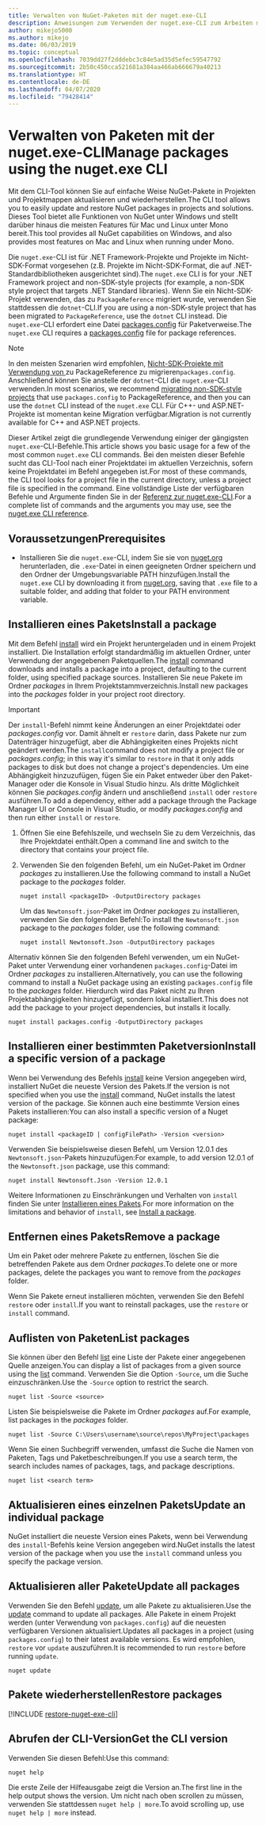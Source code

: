 ```yaml
---
title: Verwalten von NuGet-Paketen mit der nuget.exe-CLI
description: Anweisungen zum Verwenden der nuget.exe-CLI zum Arbeiten mit NuGet-Paketen.
author: mikejo5000
ms.author: mikejo
ms.date: 06/03/2019
ms.topic: conceptual
ms.openlocfilehash: 7039dd27f2dddebc3c84e5ad35d5efec59547792
ms.sourcegitcommit: 2b50c450cca521681a384aa466ab666679a40213
ms.translationtype: HT
ms.contentlocale: de-DE
ms.lasthandoff: 04/07/2020
ms.locfileid: "79428414"
---
```

# <a name="manage-packages-using-the-nugetexe-cli"></a><span data-ttu-id="2b7c5-103">Verwalten von Paketen mit der nuget.exe-CLI</span><span class="sxs-lookup"><span data-stu-id="2b7c5-103">Manage packages using the nuget.exe CLI</span></span>

<span data-ttu-id="2b7c5-104">Mit dem CLI-Tool können Sie auf einfache Weise NuGet-Pakete in Projekten und Projektmappen aktualisieren und wiederherstellen.</span><span class="sxs-lookup"><span data-stu-id="2b7c5-104">The CLI tool allows you to easily update and restore NuGet packages in projects and solutions.</span></span> <span data-ttu-id="2b7c5-105">Dieses Tool bietet alle Funktionen von NuGet unter Windows und stellt darüber hinaus die meisten Features für Mac und Linux unter Mono bereit.</span><span class="sxs-lookup"><span data-stu-id="2b7c5-105">This tool provides all NuGet capabilities on Windows, and also provides most features on Mac and Linux when running under Mono.</span></span>

<span data-ttu-id="2b7c5-106">Die `nuget.exe`-CLI ist für .NET Framework-Projekte und Projekte im Nicht-SDK-Format vorgesehen (z.B. Projekte im Nicht-SDK-Format, die auf .NET-Standardbibliotheken ausgerichtet sind).</span><span class="sxs-lookup"><span data-stu-id="2b7c5-106">The `nuget.exe` CLI is for your .NET Framework project and non-SDK-style projects (for example, a non-SDK style project that targets .NET Standard libraries).</span></span> <span data-ttu-id="2b7c5-107">Wenn Sie ein Nicht-SDK-Projekt verwenden, das zu `PackageReference` migriert wurde, verwenden Sie stattdessen die `dotnet`-CLI.</span><span class="sxs-lookup"><span data-stu-id="2b7c5-107">If you are using a non-SDK-style project that has been migrated to `PackageReference`, use the `dotnet` CLI instead.</span></span> <span data-ttu-id="2b7c5-108">Die `nuget.exe`-CLI erfordert eine Datei [packages.config](../reference/packages-config.md) für Paketverweise.</span><span class="sxs-lookup"><span data-stu-id="2b7c5-108">The `nuget.exe` CLI requires a [packages.config](../reference/packages-config.md) file for package references.</span></span>

> [!NOTE]
> <span data-ttu-id="2b7c5-109">In den meisten Szenarien wird empfohlen, [Nicht-SDK-Projekte mit Verwendung von ](../consume-packages/migrate-packages-config-to-package-reference.md) zu PackageReference zu migrieren`packages.config`. Anschließend können Sie anstelle der `dotnet`-CLI die `nuget.exe`-CLI verwenden.</span><span class="sxs-lookup"><span data-stu-id="2b7c5-109">In most scenarios, we recommend [migrating non-SDK-style projects](../consume-packages/migrate-packages-config-to-package-reference.md) that use `packages.config` to PackageReference, and then you can use the `dotnet` CLI instead of the `nuget.exe` CLI.</span></span> <span data-ttu-id="2b7c5-110">Für C++- und ASP.NET-Projekte ist momentan keine Migration verfügbar.</span><span class="sxs-lookup"><span data-stu-id="2b7c5-110">Migration is not currently available for C++ and ASP.NET projects.</span></span>

<span data-ttu-id="2b7c5-111">Dieser Artikel zeigt die grundlegende Verwendung einiger der gängigsten `nuget.exe`-CLI-Befehle.</span><span class="sxs-lookup"><span data-stu-id="2b7c5-111">This article shows you basic usage for a few of the most common `nuget.exe` CLI commands.</span></span> <span data-ttu-id="2b7c5-112">Bei den meisten dieser Befehle sucht das CLI-Tool nach einer Projektdatei im aktuellen Verzeichnis, sofern keine Projektdatei im Befehl angegeben ist.</span><span class="sxs-lookup"><span data-stu-id="2b7c5-112">For most of these commands, the CLI tool looks for a project file in the current directory, unless a project file is specified in the command.</span></span> <span data-ttu-id="2b7c5-113">Eine vollständige Liste der verfügbaren Befehle und Argumente finden Sie in der [Referenz zur nuget.exe-CLI](../reference/nuget-exe-cli-reference.md).</span><span class="sxs-lookup"><span data-stu-id="2b7c5-113">For a complete list of commands and the arguments you may use, see the [nuget.exe CLI reference](../reference/nuget-exe-cli-reference.md).</span></span>

## <a name="prerequisites"></a><span data-ttu-id="2b7c5-114">Voraussetzungen</span><span class="sxs-lookup"><span data-stu-id="2b7c5-114">Prerequisites</span></span>

- <span data-ttu-id="2b7c5-115">Installieren Sie die `nuget.exe`-CLI, indem Sie sie von [nuget.org](https://dist.nuget.org/win-x86-commandline/latest/nuget.exe) herunterladen, die `.exe`-Datei in einen geeigneten Ordner speichern und den Ordner der Umgebungsvariable PATH hinzufügen.</span><span class="sxs-lookup"><span data-stu-id="2b7c5-115">Install the `nuget.exe` CLI by downloading it from [nuget.org](https://dist.nuget.org/win-x86-commandline/latest/nuget.exe), saving that `.exe` file to a suitable folder, and adding that folder to your PATH environment variable.</span></span>

## <a name="install-a-package"></a><span data-ttu-id="2b7c5-116">Installieren eines Pakets</span><span class="sxs-lookup"><span data-stu-id="2b7c5-116">Install a package</span></span>

<span data-ttu-id="2b7c5-117">Mit dem Befehl [install](../reference/cli-reference/cli-ref-install.md) wird ein Projekt heruntergeladen und in einem Projekt installiert. Die Installation erfolgt standardmäßig im aktuellen Ordner, unter Verwendung der angegebenen Paketquellen.</span><span class="sxs-lookup"><span data-stu-id="2b7c5-117">The [install](../reference/cli-reference/cli-ref-install.md) command downloads and installs a package into a project, defaulting to the current folder, using specified package sources.</span></span> <span data-ttu-id="2b7c5-118">Installieren Sie neue Pakete im Ordner *packages* in Ihrem Projektstammverzeichnis.</span><span class="sxs-lookup"><span data-stu-id="2b7c5-118">Install new packages into the *packages* folder in your project root directory.</span></span>

> [!IMPORTANT]
> <span data-ttu-id="2b7c5-119">Der `install`-Befehl nimmt keine Änderungen an einer Projektdatei oder *packages.config* vor. Damit ähnelt er `restore` darin, dass Pakete nur zum Datenträger hinzugefügt, aber die Abhängigkeiten eines Projekts nicht geändert werden.</span><span class="sxs-lookup"><span data-stu-id="2b7c5-119">The `install`command does not modify a project file or *packages.config*; in this way it's similar to `restore` in that it only adds packages to disk but does not change a project's dependencies.</span></span> <span data-ttu-id="2b7c5-120">Um eine Abhängigkeit hinzuzufügen, fügen Sie ein Paket entweder über den Paket-Manager oder die Konsole in Visual Studio hinzu. Als dritte Möglichkeit können Sie *packages.config* ändern und anschließend `install` oder `restore` ausführen.</span><span class="sxs-lookup"><span data-stu-id="2b7c5-120">To add a dependency, either add a package through the Package Manager UI or Console in Visual Studio, or modify *packages.config* and then run either `install` or `restore`.</span></span>

1. <span data-ttu-id="2b7c5-121">Öffnen Sie eine Befehlszeile, und wechseln Sie zu dem Verzeichnis, das Ihre Projektdatei enthält.</span><span class="sxs-lookup"><span data-stu-id="2b7c5-121">Open a command line and switch to the directory that contains your project file.</span></span>

2. <span data-ttu-id="2b7c5-122">Verwenden Sie den folgenden Befehl, um ein NuGet-Paket im Ordner *packages* zu installieren.</span><span class="sxs-lookup"><span data-stu-id="2b7c5-122">Use the following command to install a NuGet package to the *packages* folder.</span></span>

    ```cli
    nuget install <packageID> -OutputDirectory packages
    ```

    <span data-ttu-id="2b7c5-123">Um das `Newtonsoft.json`-Paket im Ordner *packages* zu installieren, verwenden Sie den folgenden Befehl:</span><span class="sxs-lookup"><span data-stu-id="2b7c5-123">To install the `Newtonsoft.json` package to the *packages* folder, use the following command:</span></span>

    ```cli
    nuget install Newtonsoft.Json -OutputDirectory packages
    ```

<span data-ttu-id="2b7c5-124">Alternativ können Sie den folgenden Befehl verwenden, um ein NuGet-Paket unter Verwendung einer vorhandenen `packages.config`-Datei im Ordner *packages* zu installieren.</span><span class="sxs-lookup"><span data-stu-id="2b7c5-124">Alternatively, you can use the following command to install a NuGet package using an existing `packages.config` file to the *packages* folder.</span></span> <span data-ttu-id="2b7c5-125">Hierdurch wird das Paket nicht zu Ihren Projektabhängigkeiten hinzugefügt, sondern lokal installiert.</span><span class="sxs-lookup"><span data-stu-id="2b7c5-125">This does not add the package to your project dependencies, but installs it locally.</span></span>

```cli
nuget install packages.config -OutputDirectory packages
```

## <a name="install-a-specific-version-of-a-package"></a><span data-ttu-id="2b7c5-126">Installieren einer bestimmten Paketversion</span><span class="sxs-lookup"><span data-stu-id="2b7c5-126">Install a specific version of a package</span></span>

<span data-ttu-id="2b7c5-127">Wenn bei Verwendung des Befehls [install](../reference/cli-reference/cli-ref-install.md) keine Version angegeben wird, installiert NuGet die neueste Version des Pakets.</span><span class="sxs-lookup"><span data-stu-id="2b7c5-127">If the version is not specified when you use the [install](../reference/cli-reference/cli-ref-install.md) command, NuGet installs the latest version of the package.</span></span> <span data-ttu-id="2b7c5-128">Sie können auch eine bestimmte Version eines Pakets installieren:</span><span class="sxs-lookup"><span data-stu-id="2b7c5-128">You can also install a specific version of a Nuget package:</span></span>

```cli
nuget install <packageID | configFilePath> -Version <version>
```

<span data-ttu-id="2b7c5-129">Verwenden Sie beispielsweise diesen Befehl, um Version 12.0.1 des `Newtonsoft.json`-Pakets hinzuzufügen:</span><span class="sxs-lookup"><span data-stu-id="2b7c5-129">For example, to add version 12.0.1 of the `Newtonsoft.json` package, use this command:</span></span>

```cli
nuget install Newtonsoft.Json -Version 12.0.1
```

<span data-ttu-id="2b7c5-130">Weitere Informationen zu Einschränkungen und Verhalten von `install` finden Sie unter [Installieren eines Pakets](#install-a-package).</span><span class="sxs-lookup"><span data-stu-id="2b7c5-130">For more information on the limitations and behavior of `install`, see [Install a package](#install-a-package).</span></span>

## <a name="remove-a-package"></a><span data-ttu-id="2b7c5-131">Entfernen eines Pakets</span><span class="sxs-lookup"><span data-stu-id="2b7c5-131">Remove a package</span></span>

<span data-ttu-id="2b7c5-132">Um ein Paket oder mehrere Pakete zu entfernen, löschen Sie die betreffenden Pakete aus dem Ordner *packages*.</span><span class="sxs-lookup"><span data-stu-id="2b7c5-132">To delete one or more packages, delete the packages you want to remove from the *packages* folder.</span></span>

<span data-ttu-id="2b7c5-133">Wenn Sie Pakete erneut installieren möchten, verwenden Sie den Befehl `restore` oder `install`.</span><span class="sxs-lookup"><span data-stu-id="2b7c5-133">If you want to reinstall packages, use the `restore` or `install` command.</span></span>

## <a name="list-packages"></a><span data-ttu-id="2b7c5-134">Auflisten von Paketen</span><span class="sxs-lookup"><span data-stu-id="2b7c5-134">List packages</span></span>

<span data-ttu-id="2b7c5-135">Sie können über den Befehl [list](../reference/cli-reference/cli-ref-list.md) eine Liste der Pakete einer angegebenen Quelle anzeigen.</span><span class="sxs-lookup"><span data-stu-id="2b7c5-135">You can display a list of packages from a given source using the [list](../reference/cli-reference/cli-ref-list.md) command.</span></span> <span data-ttu-id="2b7c5-136">Verwenden Sie die Option `-Source`, um die Suche einzuschränken.</span><span class="sxs-lookup"><span data-stu-id="2b7c5-136">Use the `-Source` option to restrict the search.</span></span>

```cli
nuget list -Source <source>
```

<span data-ttu-id="2b7c5-137">Listen Sie beispielsweise die Pakete im Ordner *packages* auf.</span><span class="sxs-lookup"><span data-stu-id="2b7c5-137">For example, list packages in the *packages* folder.</span></span>

```cli
nuget list -Source C:\Users\username\source\repos\MyProject\packages
```

<span data-ttu-id="2b7c5-138">Wenn Sie einen Suchbegriff verwenden, umfasst die Suche die Namen von Paketen, Tags und Paketbeschreibungen.</span><span class="sxs-lookup"><span data-stu-id="2b7c5-138">If you use a search term, the search includes names of packages, tags, and package descriptions.</span></span>

```cli
nuget list <search term>
```

## <a name="update-an-individual-package"></a><span data-ttu-id="2b7c5-139">Aktualisieren eines einzelnen Pakets</span><span class="sxs-lookup"><span data-stu-id="2b7c5-139">Update an individual package</span></span>

<span data-ttu-id="2b7c5-140">NuGet installiert die neueste Version eines Pakets, wenn bei Verwendung des `install`-Befehls keine Version angegeben wird.</span><span class="sxs-lookup"><span data-stu-id="2b7c5-140">NuGet installs the latest version of the package when you use the `install` command unless you specify the package version.</span></span>

## <a name="update-all-packages"></a><span data-ttu-id="2b7c5-141">Aktualisieren aller Pakete</span><span class="sxs-lookup"><span data-stu-id="2b7c5-141">Update all packages</span></span>

<span data-ttu-id="2b7c5-142">Verwenden Sie den Befehl [update](../reference/cli-reference/cli-ref-update.md), um alle Pakete zu aktualisieren.</span><span class="sxs-lookup"><span data-stu-id="2b7c5-142">Use the [update](../reference/cli-reference/cli-ref-update.md) command to update all packages.</span></span> <span data-ttu-id="2b7c5-143">Alle Pakete in einem Projekt werden (unter Verwendung von `packages.config`) auf die neuesten verfügbaren Versionen aktualisiert.</span><span class="sxs-lookup"><span data-stu-id="2b7c5-143">Updates all packages in a project (using `packages.config`) to their latest available versions.</span></span> <span data-ttu-id="2b7c5-144">Es wird empfohlen, `restore` vor `update` auszuführen.</span><span class="sxs-lookup"><span data-stu-id="2b7c5-144">It is recommended to run `restore` before running `update`.</span></span>

```cli
nuget update
```

## <a name="restore-packages"></a><span data-ttu-id="2b7c5-145">Pakete wiederherstellen</span><span class="sxs-lookup"><span data-stu-id="2b7c5-145">Restore packages</span></span>

[!INCLUDE [restore-nuget-exe-cli](includes/restore-nuget-exe-cli.md)]

## <a name="get-the-cli-version"></a><span data-ttu-id="2b7c5-146">Abrufen der CLI-Version</span><span class="sxs-lookup"><span data-stu-id="2b7c5-146">Get the CLI version</span></span>

<span data-ttu-id="2b7c5-147">Verwenden Sie diesen Befehl:</span><span class="sxs-lookup"><span data-stu-id="2b7c5-147">Use this command:</span></span>

```cli
nuget help
```

<span data-ttu-id="2b7c5-148">Die erste Zeile der Hilfeausgabe zeigt die Version an.</span><span class="sxs-lookup"><span data-stu-id="2b7c5-148">The first line in the help output shows the version.</span></span> <span data-ttu-id="2b7c5-149">Um nicht nach oben scrollen zu müssen, verwenden Sie stattdessen `nuget help | more`.</span><span class="sxs-lookup"><span data-stu-id="2b7c5-149">To avoid scrolling up, use `nuget help | more` instead.</span></span>